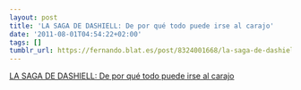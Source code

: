 ```yaml
---
layout: post
title: 'LA SAGA DE DASHIELL: De por qué todo puede irse al carajo'
date: '2011-08-01T04:54:22+02:00'
tags: []
tumblr_url: https://fernando.blat.es/post/8324001668/la-saga-de-dashiell-de-por-qu%C3%A9-todo-puede-irse-al
---
```

[LA SAGA DE DASHIELL: De por qué todo puede irse al carajo](http://www.elsentidodelavida.com/2011/07/de-por-que-todo-puede-irse-al-carajo.html)  
